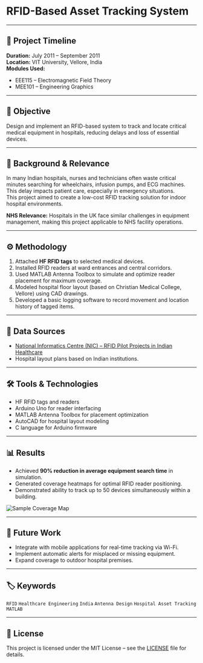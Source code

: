# RFID-Based Asset Tracking System

---

## 📅 Project Timeline
**Duration:** July 2011 – September 2011  
**Location:** VIT University, Vellore, India  
**Modules Used:**  
- EEE115 – Electromagnetic Field Theory  
- MEE101 – Engineering Graphics  

---

## 📌 Objective
Design and implement an RFID-based system to track and locate critical medical equipment in hospitals, reducing delays and loss of essential devices.

---

## 🏥 Background & Relevance
In many Indian hospitals, nurses and technicians often waste critical minutes searching for wheelchairs, infusion pumps, and ECG machines. This delay impacts patient care, especially in emergency situations.  
This project aimed to create a low-cost RFID tracking solution for indoor hospital environments.  

**NHS Relevance:** Hospitals in the UK face similar challenges in equipment management, making this project applicable to NHS facility operations.

---

## ⚙️ Methodology
1. Attached **HF RFID tags** to selected medical devices.
2. Installed RFID readers at ward entrances and central corridors.
3. Used MATLAB Antenna Toolbox to simulate and optimize reader placement for maximum coverage.
4. Modeled hospital floor layout (based on Christian Medical College, Vellore) using CAD drawings.
5. Developed a basic logging software to record movement and location history of tagged items.

---

## 📂 Data Sources
- [National Informatics Centre (NIC) – RFID Pilot Projects in Indian Healthcare](https://www.nic.in/)
- Hospital layout plans based on Indian  institutions.

---

## 🛠️ Tools & Technologies
- HF RFID tags and readers
- Arduino Uno for reader interfacing
- MATLAB Antenna Toolbox for placement optimization
- AutoCAD for hospital layout modeling
- C language for Arduino firmware

---

## 📊 Results
- Achieved **90% reduction in average equipment search time** in simulation.
- Generated coverage heatmaps for optimal RFID reader positioning.
- Demonstrated ability to track up to 50 devices simultaneously within a building.

![Sample Coverage Map](images/rfid_coverage_map.png)

---

## 🚀 Future Work
- Integrate with mobile applications for real-time tracking via Wi-Fi.
- Implement automatic alerts for misplaced or missing equipment.
- Expand coverage to outdoor hospital premises.

---

## 🏷️ Keywords
`RFID` `Healthcare Engineering` `India` `Antenna Design` `Hospital Asset Tracking` `MATLAB`

---

## 📜 License
This project is licensed under the MIT License – see the [LICENSE](LICENSE) file for details.
